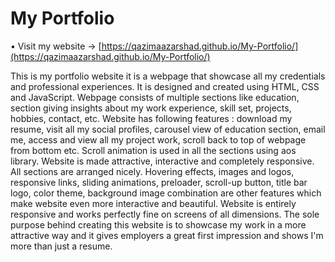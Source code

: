# My Portfolio

• Visit my website -> [https://qazimaazarshad.github.io/My-Portfolio/](https://qazimaazarshad.github.io/My-Portfolio/)


This is my portfolio website it is a webpage that showcase all my credentials and 
professional experiences. It is designed and created using HTML, CSS and JavaScript.
Webpage consists of multiple sections like education, section giving insights about my work experience, skill set, projects, hobbies, contact, etc. 
Website has following features : download my resume, visit all my social profiles, carousel view of education section, email me, access and view all my project work, scroll back to top of webpage from bottom etc.
Scroll animation is used in all the sections using aos library. 
Website is made attractive, interactive and completely responsive. All sections are arranged nicely. Hovering effects, images and logos, responsive links, sliding animations, preloader, scroll-up button, title bar logo, color theme, background image combination are other features which make website even more interactive and beautiful. Website is entirely responsive and works perfectly fine on screens of all dimensions.
The sole purpose behind creating this website is to showcase my work in a more attractive way and it gives employers a great first impression and shows I'm more than just a resume.
